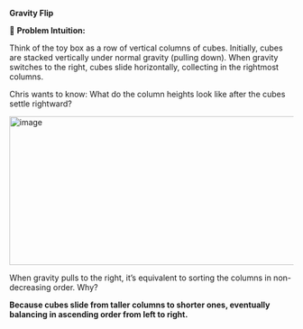  **Gravity Flip**


🧠 **Problem Intuition:**

Think of the toy box as a row of vertical columns of cubes. Initially, cubes are stacked vertically under normal gravity (pulling down). When gravity switches to the right, cubes slide horizontally, collecting in the rightmost columns.

Chris wants to know: What do the column heights look like after the cubes settle rightward?


 <img width="767" height="264" alt="image" src="https://github.com/user-attachments/assets/8172ba04-b5d2-4f9f-acb4-bd371c1742b2" />



When gravity pulls to the right, it’s equivalent to sorting the columns in non-decreasing order. Why? 

**Because cubes slide from taller columns to shorter ones, eventually balancing in ascending order from left to right.**

